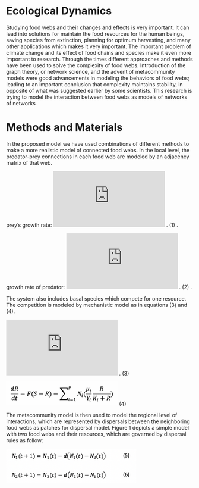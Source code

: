 # Ecological Dynamics
Studying food webs and their changes and effects is very important. It can lead into solutions for maintain the food resources for the human beings, saving species from extinction, planning for optimum harvesting, and many other applications which makes it very important. The important problem of climate change and its effect of food chains and species make it even more important to research. Through the times different approaches and methods have been used to solve the complexity of food webs. Introduction of the graph theory, or network science, and the advent of metacommunity models were good advancements in modeling the behaviors of food webs; leading to an important conclusion that complexity maintains stability, in opposite of what was suggested earlier by some scientists. This research is trying to model the interaction between food webs as models of networks of networks
# Methods and Materials
In the proposed model we have used combinations of different methods to make a more realistic model of connected food webs. In the local level, the predator-prey connections in each food web are modeled by an adjacency matrix of that web.

prey’s growth rate:      ![This equation](https://latex.codecogs.com/gif.latex?dN/dt%3DrN%281-N/K%29-aNP/%281&plus;ahN%29) . (1) .  

growth rate of predator:      ![Second equation](https://latex.codecogs.com/gif.latex?dP/dt%3DabNP/%281&plus;ahN%29-mP) . (2) . 

The system also includes basal species which compete for one resource. The competition is modeled by mechanistic model as in equations (3) and (4). 

![3rd eq](https://latex.codecogs.com/gif.latex?%28dN_i%29/dt%3DN_i%5C%20%28%5Cmu_i%5C%20%5C%20R/%28K_i&plus;R%29-M_i%5C%20%29) . (3)

<img src="https://github.com/Babakjfard/ED/blob/master/eq_04.png" width="300"> (4)

The metacommunity model is then used to model the regional level of interactions, which are represented by dispersals between the neighboring food webs as patches for dispersal model. Figure 1 depicts a simple model with two food webs and their resources, which are governed by dispersal rules as follow:

<img src="https://github.com/Babakjfard/ED/blob/master/eq_5_6.png" width="350">


